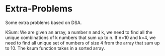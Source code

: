 # Extra-Problems
Some extra problems based on DSA.

KSum: We are given an array, a number n and k, we need to find all the unique combinations of k numbers that sum up to n. If n=10 and k=4, we need to find all unique set of 
numbers of size 4 from the array that sum up to 10. The ksum function takes in a sorted array.
